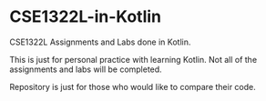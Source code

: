 # CSE1322L-in-Kotlin
CSE1322L Assignments and Labs done in Kotlin.

This is just for personal practice with learning Kotlin. Not all of the assignments and labs will be completed.

Repository is just for those who would like to compare their code.
